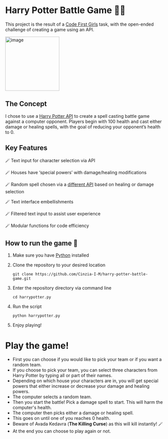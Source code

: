 # Harry Potter Battle Game 	:mage_man:


This project is the result of a [Code First Girls](https://codefirstgirls.com/) task, with the open-ended challenge of creating a game using an API.

<img width="172" alt="image" src="https://user-images.githubusercontent.com/106174870/184108119-2775d5e4-7e61-4baa-95ca-8f4c8d531dca.png">

## The Concept

I chose to use a [Harry Potter API](https://hp-api.herokuapp.com/) to create a spell casting battle game against a computer opponent. Players begin with 100 health and cast either damage or healing spells, with the goal of reducing your opponent’s health to 0.

## Key Features

:magic_wand: Text input for character selection via API

:magic_wand: Houses have ‘special powers’ with damage/healing modifications

:magic_wand: Random spell chosen via a [different API](https://fedeperin-harry-potter-api-en.herokuapp.com) based on healing or damage selection

:magic_wand: Text interface embellishments

:magic_wand: Filtered text input to assist user experience

:magic_wand: Modular functions for code efficiency

## How to run the game :owl:

1. Make sure you have [Python](https://www.python.org/downloads/) installed

2. Clone the repository to your desired location

    `git clone https://github.com/Cinzia-I-M/harry-potter-battle-game.git`

3. Enter the repository directory via command line

    `cd harrypotter.py`

4. Run the script

    `python harrypotter.py`

5. Enjoy playing!

# Play the game!

- First you can choose if you would like to pick your team or if you want a random team.
- If you choose to pick your team,  you can select three characters from Harry Potter by typing all or part of their names.
- Depending on which house your characters are in, you will get special powers that either increase or decrease your damage and healing powers.
- The computer selects a random team.
- Then you start the battle! Pick a damage spell to start. This will harm the computer's health.
- The computer then picks either a damage or healing spell.
- This goes on until one of you reaches 0 health.
- Beware of Avada Kedavra (**The Killing Curse**) as this will kill instantly! :magic_wand:
- At the end you can choose to play again or not.
